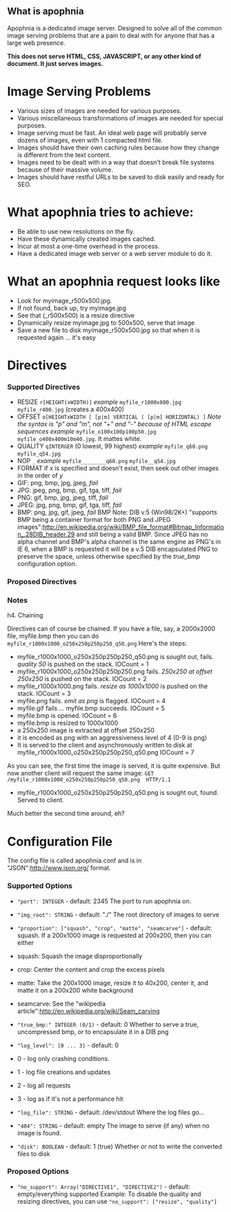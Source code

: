 ## What is apophnia

Apophnia is a dedicated image server.  Designed to solve all of the common image serving problems that are a pain to deal with for anyone that has a large web presence.

**This does not serve HTML, CSS, JAVASCRIPT, or any other kind of document. It just serves images.**

# Image Serving Problems

  * Various sizes of images are needed for various purposes.
  * Various miscellaneous transformations of images are needed for special purposes.
  * Image serving must be fast. An ideal web page will probably serve dozens of images, even with 1 compacted html file.
  * Images should have their own caching rules because how they change is different from the text content.
  * Images need to be dealt with in a way that doesn't break file systems because of their massive volume.
  * Images should have restful URLs to be saved to disk easily and ready for SEO.

# What apophnia tries to achieve:

  * Be able to use new resolutions on the fly.
  * Have these dynamically created images cached.
  * Incur at most a one-time overhead in the process.
  * Have a dedicated image web server or a web server module to do it.

# What an apophnia request looks like

  * Look for myimage_r500x500.jpg.
  * If not found, back up, try myimage.jpg
  * See that (_r500x500) is a resize directive
  * Dynamically resize myimage.jpg to 500x500, serve that image
  * Save a new file to disk myimage_r500x500.jpg so that when it is requested again ... it's easy

# Directives

### Supported Directives

* RESIZE `r[HEIGHT(xWIDTH)]`
 _example_ `myfile_r1000x800.jpg` `myfile_r400.jpg` (creates a 400x400)
* OFFSET `o[HEIGHTxWIDTH [ [p|m] VERTICAL ( [p|m] HORIZONTAL) ]`
 *Note the syntax is "p" and "m", not "+" and "-" because of HTML escape sequences*
 _example_ `myfile_o100x100p100p50.jpg` `myfile_o400x400m10m40.jpg`.  It mattes white.
* QUALITY `qINTERGER` (0 lowest, 99 highest)
 _example_  `myfile_q60.png` `myfile_q54.jpg`
* NOP `_`
 _example_ `myfile________q60.png` `myfile__q54.jpg`
* FORMAT if *x* is specified and doesn't exist, then seek out other images in the order of *y*
 * GIF: png, bmp, jpg, jpeg, *fail*
 * JPG: jpeg, png, bmp, gif, tga, tiff, *fail*
 * PNG: gif, bmp, jpg, jpeg, tiff, *fail*
 * JPEG: jpg, png, bmp, gif, tga, tiff, *fail*
 * BMP: png, jpg, gif, jpeg, *fail*
BMP Note: DIB v.5 (Win98/2K+) "supports BMP being a container format for both PNG and JPEG images":http://en.wikipedia.org/wiki/BMP_file_format#Bitmap_Information_.28DIB_header.29 and still being a valid BMP.  Since JPEG has no alpha channel and BMP's alpha channel is the same engine as PNG's in IE 6, when a BMP is requested it will be a v.5 DIB encapsulated PNG to preserve the space, unless otherwise specified by the *true_bmp* configuration option.

### Proposed Directives

### Notes

h4. Chaining

Directives can of course be chained.  If you have a file, say, a 2000x2000 file, myfile.bmp then you can do
`myfile_r1000x1000_o250x250p250p250_q50.png`
Here's the steps:

  * myfile_r1000x1000_o250x250p250p250_q50.png is sought out, fails. _quality 50_ is pushed on the stack. IOCount = 1
  * myfile_r1000x1000_o250x250p250p250.png fails. _250x250 at offset 250x250_ is pushed on the stack. IOCount = 2
  * myfile_r1000x1000.png fails. _resize as 1000x1000_ is pushed on the stack. IOCount = 3
  * myfile.png fails. _emit as png_ is flagged. IOCount = 4
  * myfile.gif fails ... myfile.bmp succeeds. IOCount = 5
  * myfile.bmp is opened. IOCount = 6
  * myfile.bmp is resized to 1000x1000
  * a 250x250 image is extracted at offset 250x250
  * it is encoded as png with an aggressiveness level of 4 (0-9 is png)
  * It is served to the client and asynchronously written to disk at myfile_r1000x1000_o250x250p250p250_q50.png IOCount = 7

As you can see, the first time the image is served, it is quite expensive.  But now another client will request the same image:
`GET /myfile_r1000x1000_o250x250p250p250_q50.png  HTTP/1.1`

 * myfile_r1000x1000_o250x250p250p250_q50.png is sought out, found.  Served to client.

Much better the second time around, eh?

# Configuration File

The config file is called apophnia.conf and is in "JSON":http://www.json.org/ format. 

### Supported Options
* `"port": INTEGER` - default: 2345
  The port to run apophnia on.
* `"img_root": STRING` - default: "./"
  The root directory of images to serve
* `"proportion": ["squash", "crop", "matte", "seamcarve"]` - default: squash. If a 200x1000 image is requested at 200x200, then you can either
 * squash: Squash the image disproportionally
 * crop: Center the content and crop the excess pixels
 * matte: Take the 200x1000 image, resize it to 40x200, center it, and matte it on a 200x200 white background
 * seamcarve: See the "wikipedia article":http://en.wikipedia.org/wiki/Seam_carving
* `"true_bmp:" INTEGER (0/1)` - default: 0
  Whether to serve a true, uncompressed bmp, or to encapsulate it in a DIB png
* `"log_level": [0 ... 3]` - default: 0

 * 0 - log only crashing conditions.
 * 1 - log file creations and updates
 * 2 - log all requests
 * 3 - log as if it's not a performance hit

* `"log_file": STRING` - default: /dev/stdout
  Where the log files go...

* `"404": STRING` - default: empty
  The image to serve (if any) when no image is found.

* `"disk": BOOLEAN` - default: 1 (true) 
  Whether or not to write the converted files to disk

### Proposed Options
* `"no_support": Array("DIRECTIVE1", "DIRECTIVE2")` - default: empty/everything supported
  Example:  To disable the quality and resizing directives, you can use `"no_support": ["resize", "quality"]` 
